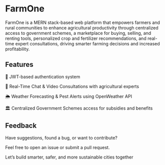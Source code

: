 
# FarmOne
FarmOne is a MERN stack-based web platform that empowers farmers and rural communities to enhance agricultural productivity through centralized access to government schemes, a marketplace for buying, selling, and renting tools, personalized crop and fertilizer recommendations, and real-time expert consultations, driving smarter farming decisions and increased profitability.
## Features
🔐 JWT-based authentication system

💬 Real-Time Chat & Video Consultations with agricultural experts

🌦️ Weather Forecasting & Pest Alerts using OpenWeather API

🏛️ Centralized Government Schemes access for subsidies and benefits
## Feedback

Have suggestions, found a bug, or want to contribute?

Feel free to open an issue or submit a pull request.

Let’s build smarter, safer, and more sustainable cities together
